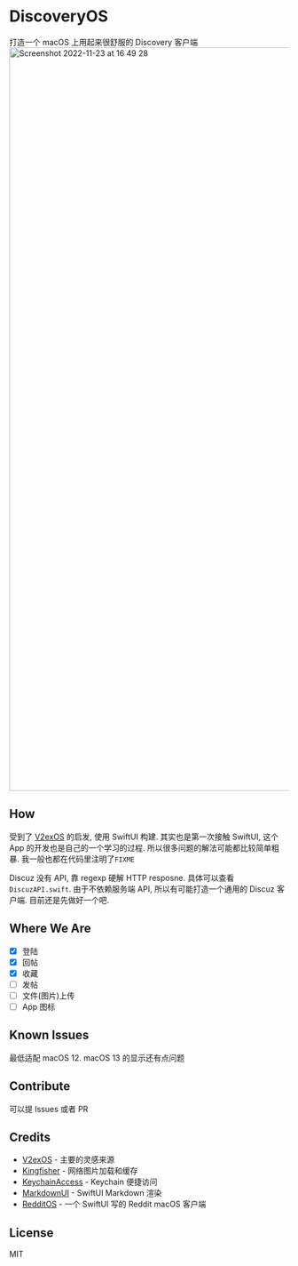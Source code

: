 # DiscoveryOS
打造一个 macOS 上用起来很舒服的 Discovery 客户端
<img width="1338" alt="Screenshot 2022-11-23 at 16 49 28" src="https://user-images.githubusercontent.com/625174/203505051-372a74a1-8ee2-48f7-9379-1dd63010c048.png">


## How
受到了 [V2exOS](https://github.com/isaced/V2exOS) 的启发, 使用 SwiftUI 构建. 
其实也是第一次接触 SwiftUI, 这个 App 的开发也是自己的一个学习的过程. 所以很多问题的解法可能都比较简单粗暴. 我一般也都在代码里注明了`FIXME`

Discuz 没有 API, 靠 regexp 硬解 HTTP resposne. 具体可以查看 `DiscuzAPI.swift`. 
由于不依赖服务端 API, 所以有可能打造一个通用的 Discuz 客户端. 目前还是先做好一个吧.

## Where We Are
- [x] 登陆
- [x] 回帖
- [x] 收藏
- [ ] 发帖
- [ ] 文件(图片)上传
- [ ] App 图标

## Known Issues
最低适配 macOS 12. macOS 13 的显示还有点问题 

## Contribute
可以提 Issues 或者 PR

## Credits
- [V2exOS](https://github.com/isaced/V2exOS) - 主要的灵感来源
- [Kingfisher](https://github.com/onevcat/Kingfisher) - 网络图片加载和缓存
- [KeychainAccess](https://github.com/kishikawakatsumi/KeychainAccess) - Keychain 便捷访问
- [MarkdownUI](https://github.com/gonzalezreal/MarkdownUI) - SwiftUI Markdown 渲染
- [RedditOS](https://github.com/Dimillian/RedditOS) - 一个 SwiftUI 写的 Reddit macOS 客户端

## License
MIT
